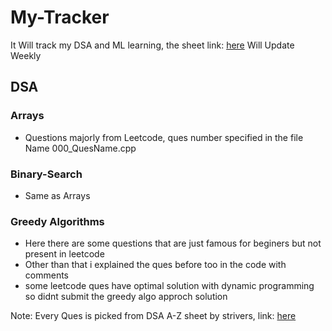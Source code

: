 # My-Tracker
It Will track my DSA and ML learning, the sheet link: [here](https://docs.google.com/spreadsheets/d/1pGs0qhyVRwxBX8kt0HKuiz9z0GnPJB0dmMFHyYuXhGI/edit?usp=sharing)
Will Update Weekly

## DSA

### Arrays
- Questions majorly from Leetcode, ques number specified in the file Name 000_QuesName.cpp

### Binary-Search
- Same as Arrays

### Greedy Algorithms
- Here there are some questions that are just famous for beginers but not present in leetcode
- Other than that i explained the ques before too in the code with comments
- some leetcode ques have optimal solution with dynamic programming so didnt submit the greedy algo approch solution


Note: Every Ques is picked from DSA A-Z sheet by strivers, link: [here](https://takeuforward.org/strivers-a2z-dsa-course/strivers-a2z-dsa-course-sheet-2/)
